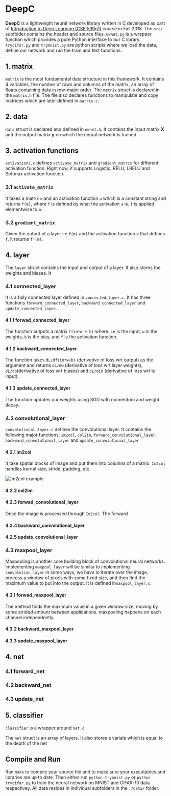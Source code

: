 # DeepC

**DeepC** is a lightweight neural network library written in C developed as part of [Introduction to Deep Learning (CSE 599g1)](https://courses.cs.washington.edu/courses/cse599g1/18au/) course in Fall 2018. The ```src/``` subfolder contains the header and source files. ```uwnet.py``` is a wrapper function which provides a pure Python interface to our C library. ```trycifar.py``` and ```trymnist.py``` are python scripts where we load the data, define our network and run the train and test functions.

## 1. matrix

```matrix``` is the most fundamental data structure in this framework. It contains 4 variables, the number of rows and columns of the matrix, an array of floats containing data in row-major order. The ```matrix``` struct is declared in the ```matrix.h``` file. The file also declares functions to manipulate and copy matrices which are later defined in ```matrix.c```. 

## 2. data

```data``` struct is declared and defined in ```uwnet.h```. It contains the input matrix **X** and the output matrix **y** on which the neural network is trained.

## 3. activation functions

```activations.c``` defines ```activate_matrix``` and ```gradient_matrix``` for different activation function. Right now, it supports Logistic, RELU, LRELU and Softmax activation function.

### 3.1 ```activate_matrix```

It takes a matrix ```m``` and an activation function ```a```  which is a constant string and returns ```f(m)```, where ```f``` is defined by what the activation ```a``` is. ```f``` is applied elementwise to ```m```.

### 3.2 ```gradient_matrix```

Given the output of a layer i.e ```f(m)``` and the activation function ```a``` that defines ```f```, it returns ```f'(m)```.

## 4. layer

The ```layer``` struct contains the input and output of a layer. It also stores the weights and biases. It  

### 4.1 connected_layer 

It is a fully connected layer defined in ```connected_layer.c```. It has three functions ```forward_connected_layer```, ```backward_connected_layer``` and ```update_connected_layer```.

#### 4.1.1 forwad_connected_layer

The function outputs a matrix ```f(in*w + b)``` where: ```in``` is the input, ```w``` is the weights, ```b``` is the bias, and ```f``` is the activation function.

#### 4.1.2 backward_connected_layer

The function takes ```dL/df(in*w+b)``` (derivative of loss wrt output) as the argument and returns ```dL/dw``` (derivative of 
loss wrt layer weights), ```dL/db```(derivative of loss wrt biases) and ```dL/din``` (derivative of loss wrt to input).

#### 4.1.3 update_connected_layer

The function updates our weights using SGD with momentum and weight decay.

### 4.2 convolutional_layer

```convolutional_layer.c``` defines the convolutional layer. It contains the following major functions: ```im2col```, ```col2im```, ```forward_convolutional_layer```, ```backward_convolutional_layer``` and ```update_convolutional_layer```

#### 4.2.1 im2col

It take spatial blocks of image and put them into columns of a matrix. ```Im2col``` handles kernel size, stride,
padding, etc.

![im2col example](images/im2col.gif)

#### 4.2.2 col2im

#### 4.2.3 forwad_convolutional_layer

Once the image is processed through ```Im2col```. The forward 

#### 4.2.4 backward_convolutional_layer

#### 4.2.5 update_convolutional_layer

### 4.3 maxpool_layer

Maxpooling is another core building block of convolutional neural networks. Implementing ```maxpool_layer``` will be similar to implementing ```convolution_layer``` in some ways, we have to iterate over the image, process a window of pixels with some fixed size, and then find the maximum value to put into the output. It is defined in```maxpool_layer.c```.

#### 4.3.1 forwad_maxpool_layer

The method finds the maximum value in a given window size, moving by some strided amount between applications. maxpooling happens on each channel independently.

#### 4.3.2 backward_maxpool_layer

#### 4.3.3 update_maxpool_layer


## 4. net

### 4.1 forward_net

### 4.2 backward_net

### 4.3 update_net

## 5. classifier

```classifier``` is a wrapper around ```net.c```.

The ```net``` struct is an array of layers. It also stores a variale which is equal to the depth of the net

## Compile and Run

Run ```make``` to compile your source file and to make sure your executables and libraries are up to date. Then either run ```python trymnist.py``` or  ```python trycifar.py``` to train the  neural network on MNIST and CIFAR-10 data respectivey. All data resides in individual subfolders in the ```./data/``` folder.
